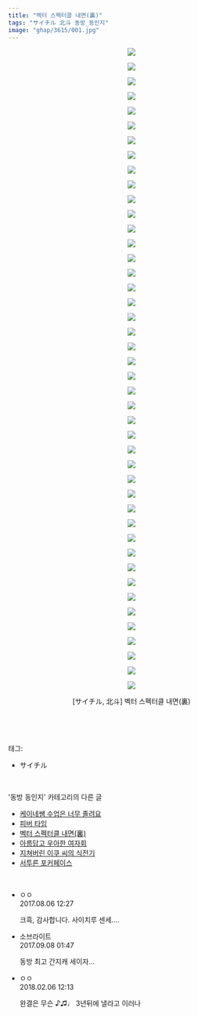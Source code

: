 ```yaml
---
title: "벡터 스펙터클 내면(裏)"
tags: "サイチル 北斗 동방_동인지"
image: "ghap/3615/001.jpg"
---
```

<div class="article">
<p style="text-align: center; clear: none; float: none;"><img src="{{ site.nasurl }}/ghap/3615/001.jpg"/></p>
<p style="text-align: center; clear: none; float: none;"><img src="{{ site.nasurl }}/ghap/3615/002.jpg"/></p>
<p style="text-align: center; clear: none; float: none;"><img src="{{ site.nasurl }}/ghap/3615/003.jpg"/></p>
<p style="text-align: center; clear: none; float: none;"><img src="{{ site.nasurl }}/ghap/3615/004.jpg"/></p>
<p style="text-align: center; clear: none; float: none;"><img src="{{ site.nasurl }}/ghap/3615/005.jpg"/></p>
<p style="text-align: center; clear: none; float: none;"><img src="{{ site.nasurl }}/ghap/3615/006.jpg"/></p>
<p style="text-align: center; clear: none; float: none;"><img src="{{ site.nasurl }}/ghap/3615/007.jpg"/></p>
<p style="text-align: center; clear: none; float: none;"><img src="{{ site.nasurl }}/ghap/3615/008.jpg"/></p>
<p style="text-align: center; clear: none; float: none;"><img src="{{ site.nasurl }}/ghap/3615/009.jpg"/></p>
<p style="text-align: center; clear: none; float: none;"><img src="{{ site.nasurl }}/ghap/3615/010.jpg"/></p>
<p style="text-align: center; clear: none; float: none;"><img src="{{ site.nasurl }}/ghap/3615/011.jpg"/></p>
<p style="text-align: center; clear: none; float: none;"><img src="{{ site.nasurl }}/ghap/3615/012.jpg"/></p>
<p style="text-align: center; clear: none; float: none;"><img src="{{ site.nasurl }}/ghap/3615/013.jpg"/></p>
<p style="text-align: center; clear: none; float: none;"><img src="{{ site.nasurl }}/ghap/3615/014.jpg"/></p>
<p style="text-align: center; clear: none; float: none;"><img src="{{ site.nasurl }}/ghap/3615/015.jpg"/></p>
<p style="text-align: center; clear: none; float: none;"><img src="{{ site.nasurl }}/ghap/3615/016.jpg"/></p>
<p style="text-align: center; clear: none; float: none;"><img src="{{ site.nasurl }}/ghap/3615/017.jpg"/></p>
<p style="text-align: center; clear: none; float: none;"><img src="{{ site.nasurl }}/ghap/3615/018.jpg"/></p>
<p style="text-align: center; clear: none; float: none;"><img src="{{ site.nasurl }}/ghap/3615/019.jpg"/></p>
<p style="text-align: center; clear: none; float: none;"><img src="{{ site.nasurl }}/ghap/3615/020.jpg"/></p>
<p style="text-align: center; clear: none; float: none;"><img src="{{ site.nasurl }}/ghap/3615/021.jpg"/></p>
<p style="text-align: center; clear: none; float: none;"><img src="{{ site.nasurl }}/ghap/3615/022.jpg"/></p>
<p style="text-align: center; clear: none; float: none;"><img src="{{ site.nasurl }}/ghap/3615/023.jpg"/></p>
<p style="text-align: center; clear: none; float: none;"><img src="{{ site.nasurl }}/ghap/3615/024.jpg"/></p>
<p style="text-align: center; clear: none; float: none;"><img src="{{ site.nasurl }}/ghap/3615/025.jpg"/></p>
<p style="text-align: center; clear: none; float: none;"><img src="{{ site.nasurl }}/ghap/3615/026.jpg"/></p>
<p style="text-align: center; clear: none; float: none;"><img src="{{ site.nasurl }}/ghap/3615/027.jpg"/></p>
<p style="text-align: center; clear: none; float: none;"><img src="{{ site.nasurl }}/ghap/3615/028.jpg"/></p>
<p style="text-align: center; clear: none; float: none;"><img src="{{ site.nasurl }}/ghap/3615/029.jpg"/></p>
<p style="text-align: center; clear: none; float: none;"><img src="{{ site.nasurl }}/ghap/3615/030.jpg"/></p>
<p style="text-align: center; clear: none; float: none;"><img src="{{ site.nasurl }}/ghap/3615/031.jpg"/></p>
<p style="text-align: center; clear: none; float: none;"><img src="{{ site.nasurl }}/ghap/3615/032.jpg"/></p>
<p style="text-align: center; clear: none; float: none;"><img src="{{ site.nasurl }}/ghap/3615/033.jpg"/></p>
<p style="text-align: center; clear: none; float: none;"><img src="{{ site.nasurl }}/ghap/3615/034.jpg"/></p>
<p style="text-align: center; clear: none; float: none;"><img src="{{ site.nasurl }}/ghap/3615/035.jpg"/></p>
<p style="text-align: center; clear: none; float: none;"><img src="{{ site.nasurl }}/ghap/3615/036.jpg"/></p>
<p style="text-align: center; clear: none; float: none;"><img src="{{ site.nasurl }}/ghap/3615/037.jpg"/></p>
<p style="text-align: center; clear: none; float: none;"><img src="{{ site.nasurl }}/ghap/3615/038.jpg"/></p>
<p style="text-align: center; clear: none; float: none;"><img src="{{ site.nasurl }}/ghap/3615/039.jpg"/></p>
<p style="text-align: center; clear: none; float: none;"><img src="{{ site.nasurl }}/ghap/3615/040.jpg"/></p>
<p style="text-align: center; clear: none; float: none;"><img src="{{ site.nasurl }}/ghap/3615/041.jpg"/></p>
<p style="text-align: center; clear: none; float: none;"><img src="{{ site.nasurl }}/ghap/3615/042.jpg"/></p>
<p style="text-align: center; clear: none; float: none;"><img src="{{ site.nasurl }}/ghap/3615/043.jpg"/></p>
<p style="text-align: center; clear: none; float: none;"><img src="{{ site.nasurl }}/ghap/3615/044.jpg"/></p>
<p style="text-align: center; clear: none; float: none;">[サイチル, 北斗] 벡터 스펙터클 내면(裏)</p>
<p><br/></p>
</div><br/>
<div class="tagTrail">
<p>태그: </p>
<ul>
<li>サイチル</li>
</ul>
</div><br/>
<div class="another">
<p>'동방 동인지' 카테고리의 다른 글</p>
<ul>
<li><a href="/2017-08-04-ghap_3618">케이네쌤 수업은 너무 졸려요</a></li>
<li><a href="/2017-08-04-ghap_3617">피버 타임</a></li>
<li><a href="/2017-08-04-ghap_3615">벡터 스펙터클 내면(裏)</a></li>
<li><a href="/2017-08-04-ghap_3614">아름답고 우아한 여자회</a></li>
<li><a href="/2017-08-03-ghap_3613">지쳐버린 이쿠 씨의 식전기</a></li>
<li><a href="/2017-08-03-ghap_3612">서투른 포커페이스</a></li>
</ul>
</div><br/>
<div class="cb_module cb_fluid">
<div class="cb_wrt cb_profile">
<div class="comment">
<ul>
<li class="cb_thumb_off" id="comment15053069">
<div class="cb_comment_area">
<div class="cb_info_area">
<div class="cb_section">
<span class="cb_nick_name">ㅇㅇ</span>
</div>
<div class="cb_section">
<span class="cb_date">2017.08.06 12:27 </span>
</div>
</div>
<div class="cb_dsc_comment">
<p class="cb_dsc">
											크흑, 감사합니다. 사이치루 센세....
										</p>
</div>
</div></li>
<li class="cb_thumb_off" id="comment15078530">
<div class="cb_comment_area">
<div class="cb_info_area">
<div class="cb_section">
<span class="cb_nick_name">소브라이트</span>
</div>
<div class="cb_section">
<span class="cb_date">2017.09.08 01:47 </span>
</div>
</div>
<div class="cb_dsc_comment">
<p class="cb_dsc">
											동방 최고 간지캐 세이자...
										</p>
</div>
</div></li>
<li class="cb_thumb_off" id="comment15193559">
<div class="cb_comment_area">
<div class="cb_info_area">
<div class="cb_section">
<span class="cb_nick_name">ㅇㅇ</span>
</div>
<div class="cb_section">
<span class="cb_date">2018.02.06 12:13 </span>
</div>
</div>
<div class="cb_dsc_comment">
<p class="cb_dsc">
											완결은 무슨 ♪♫♩ 3년뒤에 낼라고 이러나
										</p>
</div>
</div></li>
</ul>
</div>
</div><!-- commentList close -->
</div><br/>
